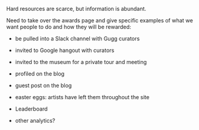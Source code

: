 Hard resources are scarce, but information is abundant.


Need to take over the awards page and give specific examples of what we want people to do and how they will be rewarded:
* be pulled into a Slack channel with Gugg curators
* invited to Google hangout with curators
* invited to the museum for a private tour and meeting
* profiled on the blog
* guest post on the blog
* easter eggs: artists have left them throughout the site


* Leaderboard
* other analytics?

